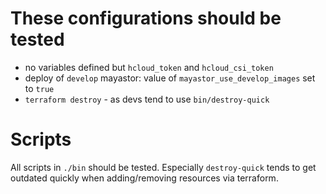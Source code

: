 # These configurations should be tested

- no variables defined but `hcloud_token` and `hcloud_csi_token`
- deploy of `develop` mayastor: value of `mayastor_use_develop_images` set to `true`
- `terraform destroy` - as devs tend to use `bin/destroy-quick`

# Scripts

All scripts in `./bin` should be tested. Especially `destroy-quick` tends to
get outdated quickly when adding/removing resources via terraform.
